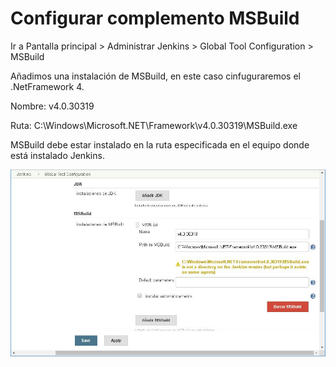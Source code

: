# Configurar complemento MSBuild

Ir a Pantalla principal &gt; Administrar Jenkins &gt; Global Tool Configuration &gt; MSBuild

Añadimos una instalación de MSBuild, en este caso cinfuguraremos el .NetFramework 4.

Nombre: v4.0.30319

Ruta: C:\Windows\Microsoft.NET\Framework\v4.0.30319\MSBuild.exe

MSBuild debe estar instalado en la ruta especificada en el equipo donde está instalado Jenkins. 

![](/jenkins_271_lts/configurar_complemento_msbuild/images/image001.jpg)

